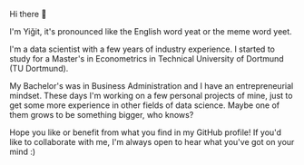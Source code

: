 Hi there 👋

I'm Yiğit, it's pronounced like the English word yeat or the meme word yeet.

I'm a data scientist with a few years of industry experience. I started to study for a Master's in Econometrics in Technical University of Dortmund (TU Dortmund).

My Bachelor's was in Business Administration and I have an entrepreneurial mindset. 
These days I'm working on a few personal projects of mine, just to get some more experience in other fields of data science. 
Maybe one of them grows to be something bigger, who knows?

Hope you like or benefit from what you find in my GitHub profile!
If you'd like to collaborate with me, I'm always open to hear what you've got on your mind :)
